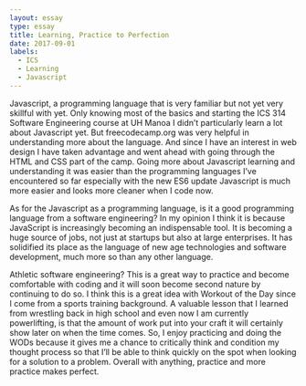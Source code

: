 ```yaml
---
layout: essay
type: essay
title: Learning, Practice to Perfection
date: 2017-09-01
labels:
  - ICS
  - Learning
  - Javascript
---
```

Javascript, a programming language that is very familiar but not yet very skillful with yet. Only knowing most of the basics and starting the ICS 314 Software Engineering course at UH Manoa I didn’t particularly learn a lot about Javascript yet. But freecodecamp.org was very helpful in understanding more about the language. And since I have an interest in web design I have taken advantage and went ahead with going through the HTML and CSS part of the camp. Going more about Javascript learning and understanding it was easier than the programming languages I’ve encountered so far especially with the new ES6 update Javascript is much more easier and looks more cleaner when I code now. 

As for the Javascript as a programming language, is it a good programming language from a software engineering? In my opinion I think it is because JavaScript is increasingly becoming an indispensable tool. It is becoming a huge source of jobs, not just at startups but also at large enterprises. It has solidified its place as the language of new age technologies and software development, much more so than any other language.

Athletic software engineering? This is a great way to practice and become comfortable with coding and it will soon become second nature by continuing to do so. I think this is a great idea with Workout of the Day since I come from a sports training background. A valuable lesson that I learned from wrestling back in high school and even now I am currently powerlifting, is that the amount of work put into your craft it will certainly show later on when the time comes. So, I enjoy practicing and doing the WODs because it gives me a chance to critically think and condition my thought process so that I’ll be able to think quickly on the spot when looking for a solution to a problem. Overall with anything, practice and more practice makes perfect.
